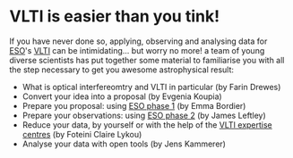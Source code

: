 # VLTI is easier than you tink!

If you have never done so, applying, observing and analysing data for [ESO](www.eso.org)'s [VLTI](https://www.eso.org/sci/facilities/paranal/telescopes/vlti.html) can be intimidating... but worry no more! a team of young diverse scientists has put together some material to familiarise you with all the step necessary to get you awesome astrophysical result:
- What is optical interfereomtry and VLTI in particular (by Farin Drewes)
- Convert your idea into a proposal (by Evgenia Koupia)
- Prepare you proposal: using [ESO phase 1](https://www.eso.org/sci/observing/phase1.html) (by Emma Bordier)
- Prepare your observations: using [ESO phase 2](https://www.eso.org/sci/observing/phase2.html) (by James Leftley)
- Reduce your data, by yourself or with the help of the [VLTI expertise centres](https://european-interferometry.eu/vlti-expertise-centers/) (by Foteini Claire Lykou)
- Analyse your data with open tools (by Jens Kammerer)
